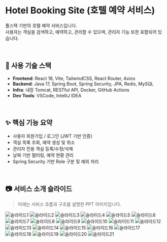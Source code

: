 # Hotel Booking Site (호텔 예약 서비스) <br />

풀스택 기반의 호텔 예약 서비스입니다.  
사용자는 객실을 검색하고, 예약하고, 관리할 수 있으며, 관리자 기능 또한 포함되어 있습니다.

<br />

## 🔧 사용 기술 스택

- **Frontend**: React 18, Vite, TailwindCSS, React Router, Axios  
- **Backend**: Java 17, Spring Boot, Spring Security, JPA, Redis, MySQL  
- **Infra**: 내장 Tomcat, RESTful API, Docker, GitHub Actions  
- **Dev Tools**: VSCode, IntelliJ IDEA

<br />

## ✨ 핵심 기능 요약

- 사용자 회원가입 / 로그인 (JWT 기반 인증)
- 객실 목록 조회, 예약 생성 및 취소
- 관리자 전용 객실 등록/수정/삭제
- 날짜 기반 필터링, 예약 현황 관리
- Spring Security 기반 Role 구분 및 예외 처리

<br />

## 📷 서비스 소개 슬라이드

> 아래는 서비스 흐름과 구조를 설명한 PPT 이미지입니다.

![슬라이드1](https://raw.githubusercontent.com/myjhye/booking-client/main/public/슬라이드1.PNG)
![슬라이드2](https://raw.githubusercontent.com/myjhye/booking-client/main/public/슬라이드2.PNG)
![슬라이드3](https://raw.githubusercontent.com/myjhye/booking-client/main/public/슬라이드3.PNG)
![슬라이드4](https://raw.githubusercontent.com/myjhye/booking-client/main/public/슬라이드4.PNG)
![슬라이드5](https://raw.githubusercontent.com/myjhye/booking-client/main/public/슬라이드5.PNG)
![슬라이드6](https://raw.githubusercontent.com/myjhye/booking-client/main/public/슬라이드6.PNG)
![슬라이드7](https://raw.githubusercontent.com/myjhye/booking-client/main/public/슬라이드7.PNG)
![슬라이드8](https://raw.githubusercontent.com/myjhye/booking-client/main/public/슬라이드8.PNG)
![슬라이드9](https://raw.githubusercontent.com/myjhye/booking-client/main/public/슬라이드9.PNG)
![슬라이드10](https://raw.githubusercontent.com/myjhye/booking-client/main/public/슬라이드10.PNG)
![슬라이드11](https://raw.githubusercontent.com/myjhye/booking-client/main/public/슬라이드11.PNG)
![슬라이드12](https://raw.githubusercontent.com/myjhye/booking-client/main/public/슬라이드12.PNG)
![슬라이드13](https://raw.githubusercontent.com/myjhye/booking-client/main/public/슬라이드13.PNG)
![슬라이드14](https://raw.githubusercontent.com/myjhye/booking-client/main/public/슬라이드14.PNG)
![슬라이드15](https://raw.githubusercontent.com/myjhye/booking-client/main/public/슬라이드15.PNG)
![슬라이드16](https://raw.githubusercontent.com/myjhye/booking-client/main/public/슬라이드16.PNG)
![슬라이드17](https://raw.githubusercontent.com/myjhye/booking-client/main/public/슬라이드17.PNG)
![슬라이드18](https://raw.githubusercontent.com/myjhye/booking-client/main/public/슬라이드18.PNG)
![슬라이드19](https://raw.githubusercontent.com/myjhye/booking-client/main/public/슬라이드19.PNG)
![슬라이드20](https://raw.githubusercontent.com/myjhye/booking-client/main/public/슬라이드20.PNG)
![슬라이드21](https://raw.githubusercontent.com/myjhye/booking-client/main/public/슬라이드21.PNG)





<br />
